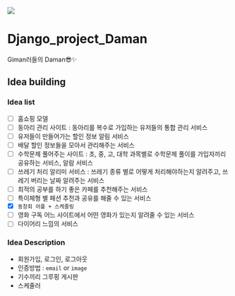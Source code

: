 ![](https://img.shields.io/badge/django-3.2.2-green)


# Django_project_Daman
Giman러들의 Daman😎✨

## Idea building
### Idea list
   - [ ] 홈쇼핑 모델 
   - [ ] 동아리 관리 사이트 : 동아리를 복수로 가입하는 유저들의 통합 관리 서비스 
   - [ ] 유저들이 만들어가는 할인 정보 알림 서비스 
   - [ ] 배달 할인 정보들을 모아서 관리해주는 서비스
   - [ ] 수학문제 풀어주는 사이트 :  초, 중, 고, 대학 과목별로 수학문제 풀이를 가입자끼리 공유하는 서비스, 알람 서비스
   - [ ] 쓰레기 처리 알리미 서비스 : 쓰레기 종류 별로 어떻게 처리해야하는지 알려주고, 쓰레기 버리는 날짜 알려주는 서비스
   - [ ] 최적의 공부를 하기 좋은 카페를 추천해주는 서비스
   - [ ] 특이체형 별 패션 추천과 공유를 해줄 수 있는 서비스
   - [x] `동창회 어플 + 스케줄링`
   - [ ] 영화 구독 어느 사이트에서 어떤 영화가 있는지 알려줄 수 있는 서비스
   - [ ] 다이어리 느낌의 서비스

### Idea Description
   - 회원가입, 로그인, 로그아웃 
- 인증방법 : `email` or `image`
- 기수끼리 그루핑 게시판
- 스케줄러